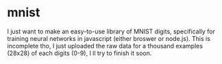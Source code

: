 # mnist
I just want to make an easy-to-use library of MNIST digits, specifically for training neural networks in javascript (either broswer or node.js). This is incomplete tho, I just uploaded the raw data for a thousand examples (28x28) of each digits (0-9), I ll try to finish it soon.
